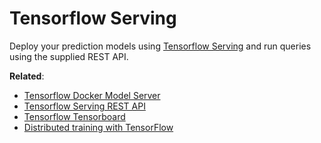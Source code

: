 # Tensorflow Serving

Deploy your prediction models using [Tensorflow Serving](https://github.com/tensorflow/serving) and run queries using the supplied REST API.


__Related__:

* [Tensorflow Docker Model Server](https://mpolinowski.github.io/docs/IoT-and-Machine-Learning/AIOps/2023-01-01-tf-model-server/2023-01-01)
* [Tensorflow Serving REST API](https://mpolinowski.github.io/docs/IoT-and-Machine-Learning/AIOps/2023-01-02-tf-serve-own-models/2023-01-02)
* [Tensorflow Tensorboard](https://mpolinowski.github.io/docs/IoT-and-Machine-Learning/AIOps/2023-01-03-tf-tensorboard/2023-01-03)
* [Distributed training with TensorFlow](https://mpolinowski.github.io/docs/IoT-and-Machine-Learning/AIOps/2023-01-04-tf-distributed-strategy/2023-01-04)